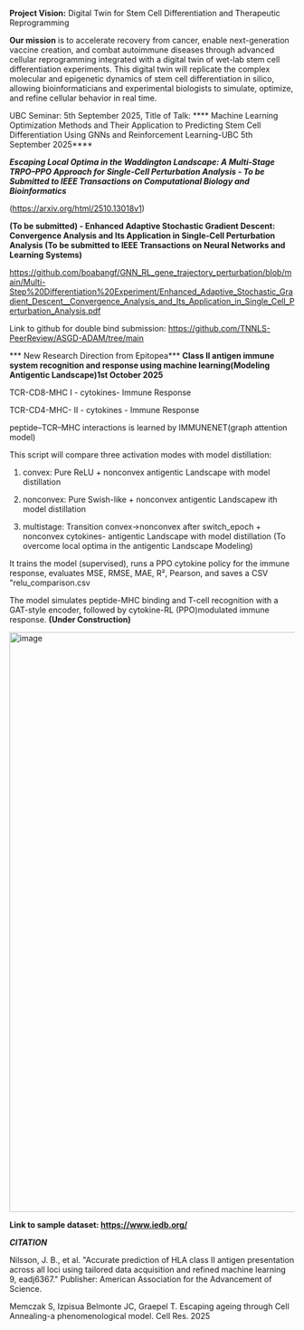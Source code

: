**Project Vision:** Digital Twin for Stem Cell Differentiation and Therapeutic Reprogramming

**Our mission** is to accelerate recovery from cancer, enable next-generation vaccine creation, and combat autoimmune diseases through advanced cellular reprogramming integrated with a digital twin of wet-lab stem cell differentiation experiments. This digital twin will replicate the complex molecular and epigenetic dynamics of stem cell differentiation in silico, allowing bioinformaticians and experimental biologists to simulate, optimize, and refine cellular behavior in real time. 


UBC Seminar: 5th September 2025, Title of  Talk: **** Machine Learning Optimization Methods and Their Application to Predicting Stem Cell Differentiation Using GNNs and Reinforcement Learning-UBC 5th September 2025****


***Escaping Local Optima in the Waddington Landscape: A Multi-Stage TRPO–PPO  Approach for Single-Cell Perturbation Analysis - To be Submitted to   IEEE Transactions on Computational Biology and Bioinformatics***

(https://arxiv.org/html/2510.13018v1)

****(To be submitted) - Enhanced Adaptive Stochastic Gradient Descent: Convergence Analysis and Its Application in Single-Cell Perturbation Analysis (To be submitted to IEEE Transactions on Neural Networks and Learning Systems)****


https://github.com/boabangf/GNN_RL_gene_trajectory_perturbation/blob/main/Multi-Step%20Differentiation%20Experiment/Enhanced_Adaptive_Stochastic_Gradient_Descent__Convergence_Analysis_and_Its_Application_in_Single_Cell_Perturbation_Analysis.pdf

Link to github for double bind submission: https://github.com/TNNLS-PeerReview/ASGD-ADAM/tree/main


*** New Research Direction from Epitopea*** ****Class II antigen immune system recognition and response using machine learning(Modeling Antigentic Landscape)1st October 2025****

TCR-CD8-MHC I - cytokines- Immune Response


TCR-CD4-MHC- II - cytokines - Immune Response

peptide–TCR–MHC interactions is learned by IMMUNENET(graph attention model)

This script will compare three activation modes with model distillation:


  1) convex:     Pure ReLU  + nonconvex antigentic Landscape with model distillation
     
  2) nonconvex:  Pure Swish-like + nonconvex antigentic Landscapew ith model distillation
     
  3) multistage: Transition convex→nonconvex after switch_epoch + nonconvex  cytokines- antigentic Landscape with model distillation (To overcome local optima in  the antigentic Landscape Modeling)

It trains the model (supervised), runs a PPO cytokine policy for the immune response, evaluates
MSE, RMSE, MAE, R², Pearson, and saves a CSV "relu_comparison.csv



The model simulates peptide-MHC binding and T-cell recognition with a GAT-style encoder, followed by cytokine-RL (PPO)modulated immune response. ****(Under Construction)****


<img width="1536" height="1024" alt="image" src="https://github.com/user-attachments/assets/0183722f-82eb-4978-821f-7df361971b77" />


****Link to sample dataset: https://www.iedb.org/****











***CITATION***

Nilsson, J. B., et al. "Accurate prediction of HLA class II antigen presentation across all loci using tailored data acquisition and refined machine learning 9, eadj6367." Publisher: American Association for the Advancement of Science.

Memczak S, Izpisua Belmonte JC, Graepel T. Escaping ageing through Cell Annealing-a phenomenological model. Cell Res. 2025 
